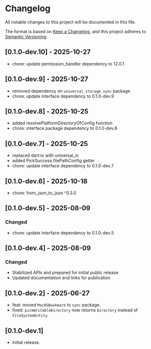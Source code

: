 # Changelog

All notable changes to this project will be documented in this file.

The format is based on [Keep a Changelog](https://keepachangelog.com/en/1.0.0/),
and this project adheres to [Semantic Versioning](https://semver.org/spec/v2.0.0.html).

## [0.1.0-dev.10] - 2025-10-27

- chore: update permission_handler dependency to 12.0.1

## [0.1.0-dev.9] - 2025-10-27

- removed dependency on `universal_storage_sync` package
- chore: update interface dependency to 0.1.0-dev.9

## [0.1.0-dev.8] - 2025-10-25

- added resolvePlatformDirectoryOfConfig function
- chore: interface package dependency to 0.1.0-dev.8

## [0.1.0-dev.7] - 2025-10-25

- replaced dart:io with universal_io
- added PickSuccess.filePathConfig getter
- chore: update interface dependency to 0.1.0-dev.7

## [0.1.0-dev.6] - 2025-10-18

- chore: from_json_to_json ^0.3.0

## [0.1.0-dev.5] - 2025-08-09

### Changed

- chore: update interface dependency to 0.1.0-dev.5

## [0.1.0-dev.4] - 2025-08-09

### Changed

- Stabilized APIs and prepared for initial public release
- Updated documentation and links for publication

## [0.1.0-dev.2] - 2025-06-27

- feat: moved `MacOSBookmark` to `sync` package.
- fixed: `pickWritableDirectory` now returns `Directory` instead of `FileSystemEntity`.

## [0.1.0-dev.1]

- Initial release.
